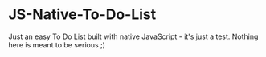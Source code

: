 # JS-Native-To-Do-List
Just an easy To Do List built with native JavaScript - it's just a test. Nothing here is meant to be serious ;)
